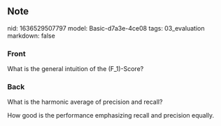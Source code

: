 ## Note
nid: 1636529507797
model: Basic-d7a3e-4ce08
tags: 03_evaluation
markdown: false

### Front
What is the general intuition of the \(F_1\)-Score?

### Back
What is the harmonic average of precision and recall?
<div>
  How good is the performance emphasizing recall and precision
  equally.
</div>
